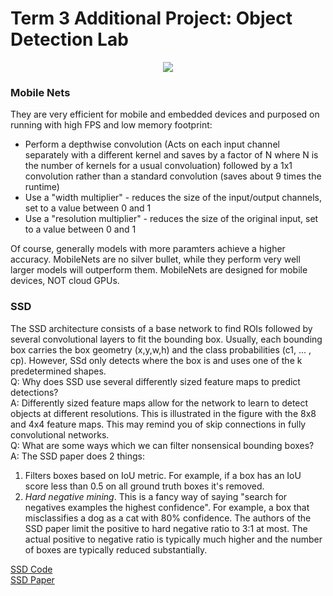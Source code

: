 # Term 3 Additional Project: Object Detection Lab

<p align="center">
  <img src="./ssd.gif">
</p>

### Mobile Nets

They are very efficient for mobile and embedded devices and purposed on running with high FPS and low memory footprint:
* Perform a depthwise convolution (Acts on each input channel separately with a different kernel and saves by a factor of N where N is the number of kernels for a usual convoluation) followed by a 1x1 convolution rather than a standard convolution (saves about 9 times the runtime)
* Use a "width multiplier" - reduces the size of the input/output channels, set to a value between 0 and 1
* Use a "resolution multiplier" - reduces the size of the original input, set to a value between 0 and 1

Of course, generally models with more paramters achieve a higher accuracy. MobileNets are no silver bullet, while they perform very well larger models will outperform them. MobileNets are designed for mobile devices, NOT cloud GPUs.

### SSD

The SSD architecture consists of a base network to find ROIs followed by several convolutional layers to fit the bounding box. Usually, each bounding box carries the box geometry (x,y,w,h) and the class probabilities (c1, ... , cp). However, SSd only detects where the box is and uses one of the k predetermined shapes.  
Q: Why does SSD use several differently sized feature maps to predict detections?  
A: Differently sized feature maps allow for the network to learn to detect objects at different
resolutions. This is illustrated in the figure with the 8x8 and 4x4 feature maps. This may remind you
of skip connections in fully convolutional networks.  
Q: What are some ways which we can filter nonsensical bounding boxes?  
A: The SSD paper does 2 things:  
1. Filters boxes based on IoU metric. For example, if a box has an IoU score
less than 0.5 on all ground truth boxes it's removed.  
2. *Hard negative mining*. This is a fancy way of saying "search for negatives examples
the highest confidence". For example, a box that misclassifies a dog as a cat with 80% confidence.
The authors of the SSD paper limit the positive to hard negative ratio to 3:1 at most. The actual positive to negative ratio is typically much higher and the number of boxes are typically reduced substantially.  

[SSD Code](https://github.com/tensorflow/models/blob/master/research/object_detection/g3doc/detection_model_zoo.md)  
[SSD Paper](https://arxiv.org/abs/1611.10012)
